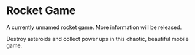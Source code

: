 # Rocket Game
 A currently unnamed rocket game. More information will be released.

Destroy asteroids and collect power ups in this chaotic, beautiful mobile game.
